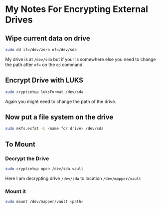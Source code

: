 # My Notes For Encrypting External Drives

## Wipe current data on drive
```bash
sudo dd if=/dev/zero of=/dev/sda
```
My drive is at `/dev/sda` but if your is somewhere else you need to change the path after `of=` on the `dd` command.

## Encrypt Drive with LUKS
```bash
sudo cryptsetup luksFormat /dev/sda
```
Again you might need to change the path of the drive.

## Now put a file system on the drive
```bash
sudo mkfs.exfat -L <name for drive> /dev/sda
```

## To Mount
### Decrypt the Drive
```bash
sudo cryptsetup open /dev/sda vault
```
Here I am decrypting drive `/dev/sda` to location `/dev/mapper/vault`

### Mount it
```bash
sudo mount /dev/mapper/vault <path>
```
